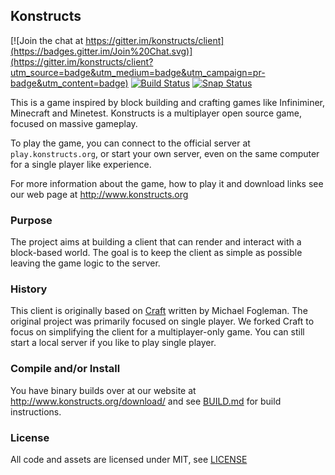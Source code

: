 ## Konstructs

[![Join the chat at https://gitter.im/konstructs/client](https://badges.gitter.im/Join%20Chat.svg)](https://gitter.im/konstructs/client?utm_source=badge&utm_medium=badge&utm_campaign=pr-badge&utm_content=badge) [![Build Status](https://travis-ci.org/konstructs/client.svg?branch=master)](https://travis-ci.org/konstructs/client) [![Snap Status](https://build.snapcraft.io/badge/konstructs/client.svg)](https://build.snapcraft.io/user/konstructs/client)

This is a game inspired by block building and crafting games like Infiniminer, Minecraft and Minetest. Konstructs is a multiplayer open source game, focused on massive gameplay.

To play the game, you can connect to the official server at `play.konstructs.org`, or start your own server, even on the same computer for a single player like experience.

For more information about the game, how to play it and download links see our web page at http://www.konstructs.org

### Purpose

The project aims at building a client that can render and interact with a block-based world. The goal is to keep the client as simple as possible leaving the game logic to the server.

### History

This client is originally based on [Craft](https://github.com/fogleman/Craft) written by Michael Fogleman. The original project was primarily focused on single player. We forked Craft to focus on simplifying the client for a multiplayer-only game. You can still start a local server if you like to play single player.

### Compile and/or Install

You have binary builds over at our website at http://www.konstructs.org/download/ and see [BUILD.md](BUILD.md) for build instructions.

### License

All code and assets are licensed under MIT, see [LICENSE](https://github.com/konstructs/client/blob/master/LICENSE)
